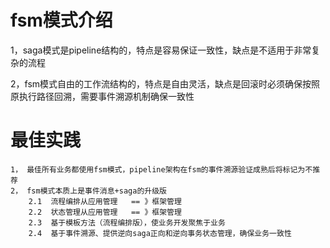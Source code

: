 # fsm模式介绍

1，saga模式是pipeline结构的，特点是容易保证一致性，缺点是不适用于非常复杂的流程

2，fsm模式自由的工作流结构的，特点是自由灵活，缺点是回滚时必须确保按照原执行路径回溯，需要事件溯源机制确保一致性


# 最佳实践
    
    1， 最佳所有业务都使用fsm模式，pipeline架构在fsm的事件溯源验证成熟后将标记为不推荐
    2， fsm模式本质上是事件消息+saga的升级版
        2.1  流程编排从应用管理   == 》框架管理 
        2.2  状态管理从应用管理   == 》框架管理 
        2.3  基于模板方法（流程编排版），使业务开发聚焦于业务 
        2.4  基于事件溯源、提供逆向saga正向和逆向事务状态管理，确保业务一致性
